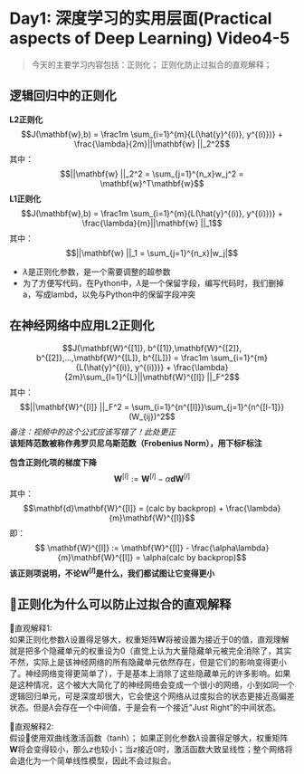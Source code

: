 # Day1: 深度学习的实用层面(Practical aspects of Deep Learning) Video4-5
> 今天的主要学习内容包括：正则化； 正则化防止过拟合的直观解释；

## 逻辑回归中的正则化
**L2正则化**  
$$J(\mathbf{w},b) = \frac1m \sum_{i=1}^{m}{L(\hat{y}^{(i)}, y^{(i)})} + \frac{\lambda}{2m}||\mathbf{w} ||_2^2$$
其中：  
$$||\mathbf{w} ||_2^2 = \sum_{j=1}^{n_x}w_j^2 = \mathbf{w}^T\mathbf{w}$$
**L1正则化**  
$$J(\mathbf{w},b) = \frac1m \sum_{i=1}^{m}{L(\hat{y}^{(i)}, y^{(i)})} + \frac{\lambda}{m}||\mathbf{w} ||_1$$
其中：  
$$||\mathbf{w} ||_1 = \sum_{j=1}^{n_x}|w_j|$$
- $\lambda$是正则化参数，是一个需要调整的超参数 
- 为了方便写代码，在Python中，$\lambda$是一个保留字段，编写代码时，我们删掉a，写成lambd，以免与Python中的保留字段冲突

## 在神经网络中应用L2正则化
$$J(\mathbf{W}^{[1]}, b^{[1]},\mathbf{W}^{[2]}, b^{[2]},...,\mathbf{W}^{[L]}, b^{[L]}) = \frac1m \sum_{i=1}^{m}{L(\hat{y}^{(i)}, y^{(i)})} + \frac{\lambda}{2m}\sum_{l=1}^{L}||\mathbf{W}^{[l]} ||_F^2$$
其中：  
$$||\mathbf{W}^{[l]} ||_F^2 = \sum_{i=1}^{n^{[l]}}\sum_{j=1}^{n^{[l-1]}}(W_{ij})^2$$
*备注：视频中的这个公式应该写错了！此处更正*  
**该矩阵范数被称作弗罗贝尼乌斯范数（Frobenius Norm），用下标F标注**  

**包含正则化项的梯度下降**  
$$ \mathbf{W}^{[l]} := \mathbf{W}^{[l]} - \alpha\mathbf{d}\mathbf{W}^{[l]}$$
其中：  
$$\mathbf{d}\mathbf{W}^{[l]} = (calc by backprop) + \frac{\lambda}{m}\mathbf{W}^{[l]}$$
即：  
$$ \mathbf{W}^{[l]} := \mathbf{W}^{[l]} - \frac{\alpha\lambda}{m}\mathbf{W}^{[l]} = \alpha(calc by backprop)$$
**该正则项说明，不论$\mathbf{W}^{[l]}$是什么，我们都试图让它变得更小**

## 正则化为什么可以防止过拟合的直观解释
直观解释1:  
如果正则化参数$\lambda$设置得足够大，权重矩阵$\mathbf{W}$将被设置为接近于0的值，直观理解就是把多个隐藏单元的权重设为0（直觉上认为大量隐藏单元被完全消除了，其实不然，实际上是该神经网络的所有隐藏单元依然存在，但是它们的影响变得更小了。神经网络变得更简单了），于是基本上消除了这些隐藏单元的许多影响。如果是这种情况，这个被大大简化了的神经网络会变成一个很小的网络，小到如同一个逻辑回归单元，可是深度却很大，它会使这个网络从过度拟合的状态更接近高偏差状态。但是$\lambda$会存在一个中间值，于是会有一个接近“Just Right”的中间状态。  

直观解释2:  
假设使用双曲线激活函数（tanh）；
如果正则化参数$\lambda$设置得足够大，权重矩阵$\mathbf{W}$将会变得较小，那么$z$也较小；当$z$接近0时，激活函数大致呈线性；整个网络将会退化为一个简单线性模型，因此不会过拟合。